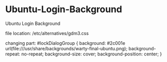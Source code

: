# Ubuntu-Login-Background
Ubuntu Login Background

file location: /etc/alternatives/gdm3.css

changing part:
#lockDialogGroup {
  background: #2c001e url(file:///usr/share/backgrounds/warty-final-ubuntu.png);
  background-repeat: no-repeat; 
  background-size: cover;
  background-position: center; }
